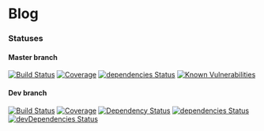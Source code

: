 # Blog

### Statuses

#### Master branch

[![Build Status](https://travis-ci.org/michaelilyin/blog.svg?branch=master)](https://travis-ci.org/michaelilyin/blog/branches)
[![Coverage](https://codecov.io/gh/michaelilyin/blog/branch/master/graph/badge.svg)](https://codecov.io/gh/michaelilyin/blog/branch/master)
[![dependencies Status](https://david-dm.org/michaelilyin/blog/master/status.svg)](https://david-dm.org/michaelilyin/blog/master)
[![Known Vulnerabilities](https://snyk.io/test/github/michaelilyin/blog/badge.svg)](https://snyk.io/test/github/michaelilyin/blog)

#### Dev branch

[![Build Status](https://travis-ci.org/michaelilyin/blog.svg?branch=dev)](https://travis-ci.org/michaelilyin/blog/branches)
[![Coverage](https://codecov.io/gh/michaelilyin/blog/branch/dev/graph/badge.svg)](https://codecov.io/gh/michaelilyin/blog/branch/dev)
[![Dependency Status](https://www.versioneye.com/user/projects/5960dd1f6725bd0048edf9e3/badge.svg)](https://www.versioneye.com/user/projects/5960dd1f6725bd0048edf9e3)
[![dependencies Status](https://david-dm.org/michaelilyin/blog/dev/status.svg)](https://david-dm.org/michaelilyin/blog/dev)
[![devDependencies Status](https://david-dm.org/michaelilyin/blog/dev/dev-status.svg)](https://david-dm.org/michaelilyin/blog/dev?type=dev)
